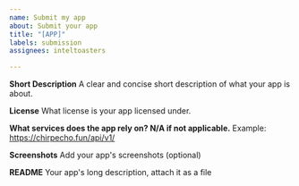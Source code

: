 ```yaml
---
name: Submit my app
about: Submit your app
title: "[APP]"
labels: submission
assignees: inteltoasters

---
```


**Short Description**
A clear and concise short description of what your app is about.

**License**
What license is your app licensed under.

**What services does the app rely on? N/A if not applicable.**
Example: https://chirpecho.fun/api/v1/

**Screenshots**
Add your app's screenshots (optional)

**README**
Your app's long description, attach it as a file
